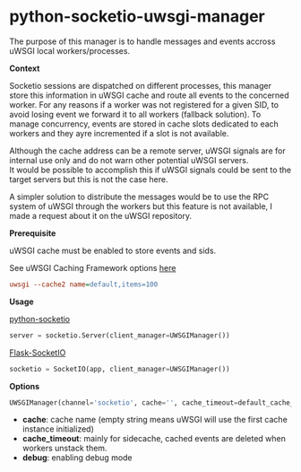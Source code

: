 # python-socketio-uwsgi-manager
The purpose of this manager is to handle messages and events accross uWSGI local workers/processes.

**Context**

Socketio sessions are dispatched on different processes, this manager store this information in uWSGI cache and route all events to the concerned worker.
For any reasons if a worker was not registered for a given SID, to avoid losing event we forward it to all workers (fallback solution).
To manage concurrency, events are stored in cache slots dedicated to each workers and they ayre incremented if a slot is not available.

Although the cache address can be a remote server, uWSGI signals are for internal use only and do not warn other potential uWSGI servers.  
It would be possible to accomplish this if uWSGI signals could be sent to the target servers but this is not the case here.

A simpler solution to distribute the messages would be to use the RPC system of uWSGI through the workers but this feature is not available, I made a request about it on the uWSGI repository.

**Prerequisite**

uWSGI cache must be enabled to store events and sids.

See uWSGI Caching Framework options [here](https://uwsgi-docs.readthedocs.io/en/latest/Caching.html)
```ini
uwsgi --cache2 name=default,items=100
```

**Usage**

[python-socketio](https://github.com/miguelgrinberg/python-socketio)
```python
server = socketio.Server(client_manager=UWSGIManager())
```

[Flask-SocketIO](https://github.com/miguelgrinberg/Flask-SocketIO)
```python
socketio = SocketIO(app, client_manager=UWSGIManager())
```

**Options**
```python
UWSGIManager(channel='socketio', cache='', cache_timeout=default_cache_timeout, debug=False)
```
  * **cache**: cache name (empty string means uWSGI will use the first cache instance initialized)
  * **cache_timeout**: mainly for sidecache, cached events are deleted when workers unstack them.
  * **debug**: enabling debug mode
